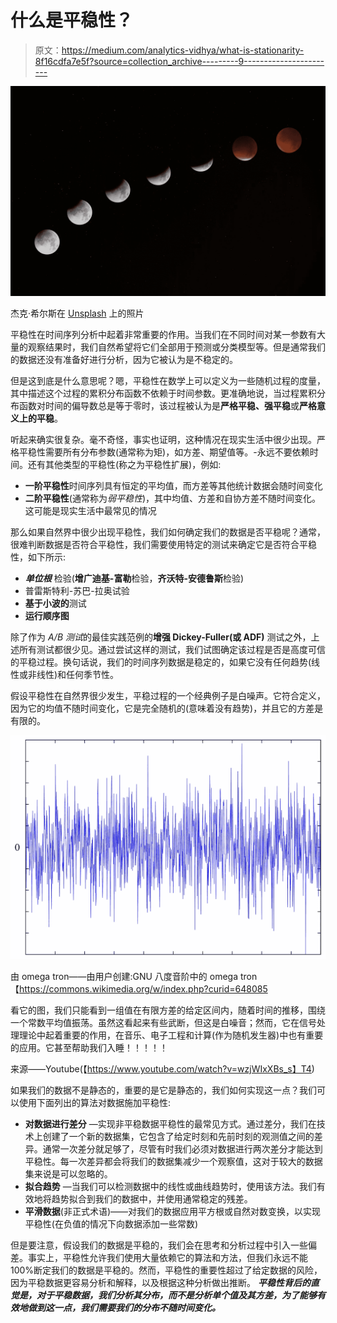 # 什么是平稳性？

> 原文：<https://medium.com/analytics-vidhya/what-is-stationarity-8f16cdfa7e5f?source=collection_archive---------9----------------------->

![](img/9fb31211a389c82193ee986976adbf19.png)

杰克·希尔斯在 [Unsplash](https://unsplash.com?utm_source=medium&utm_medium=referral) 上的照片

平稳性在时间序列分析中起着非常重要的作用。当我们在不同时间对某一参数有大量的观察结果时，我们自然希望将它们全部用于预测或分类模型等。但是通常我们的数据还没有准备好进行分析，因为它被认为是不稳定的。

但是这到底是什么意思呢？嗯，平稳性在数学上可以定义为一些随机过程的度量，其中描述这个过程的累积分布函数不依赖于时间参数。更准确地说，当过程累积分布函数对时间的偏导数总是等于零时，该过程被认为是**严格平稳、强平稳**或**严格意义上的平稳**。

听起来确实很复杂。毫不奇怪，事实也证明，这种情况在现实生活中很少出现。严格平稳性需要所有分布参数(通常称为矩)，如方差、期望值等。-永远不要依赖时间。还有其他类型的平稳性(称之为平稳性扩展)，例如:

*   **一阶平稳性**时间序列具有恒定的平均值，而方差等其他统计数据会随时间变化
*   **二阶平稳性**(通常称为*弱平稳性*)，其中均值、方差和自协方差不随时间变化。这可能是现实生活中最常见的情况

那么如果自然界中很少出现平稳性，我们如何确定我们的数据是否平稳呢？通常，很难判断数据是否符合平稳性，我们需要使用特定的测试来确定它是否符合平稳性，如下所示:

*   ***单位根*** 检验(**增广迪基-富勒**检验，**齐沃特-安德鲁斯**检验)
*   普雷斯特利-苏巴-拉奥试验
*   **基于小波的**测试
*   **运行顺序图**

除了作为 *A/B 测试*的最佳实践范例的**增强 Dickey-Fuller(或 ADF)** 测试之外，上述所有测试都很少见。通过尝试这样的测试，我们试图确定该过程是否是高度可信的平稳过程。换句话说，我们的时间序列数据是稳定的，如果它没有任何趋势(线性或非线性)和任何季节性。

假设平稳性在自然界很少发生，平稳过程的一个经典例子是白噪声。它符合定义，因为它的均值不随时间变化，它是完全随机的(意味着没有趋势)，并且它的方差是有限的。

![](img/d9e590b753993cfb2987add6ca60f466.png)

由 omega tron——由用户创建:GNU 八度音阶中的 omega tron【https://commons.wikimedia.org/w/index.php?curid=648085 

看它的图，我们只能看到一组值在有限方差的给定区间内，随着时间的推移，围绕一个常数平均值振荡。虽然这看起来有些武断，但这是白噪音；然而，它在信号处理理论中起着重要的作用，在音乐、电子工程和计算(作为随机发生器)中也有重要的应用。它甚至帮助我们入睡！！！！！

来源——Youtube(【https://www.youtube.com/watch?v=wzjWIxXBs_s】T4)

如果我们的数据不是静态的，重要的是它是静态的，我们如何实现这一点？我们可以使用下面列出的算法对数据施加平稳性:

*   **对数据进行差分** —实现非平稳数据平稳性的最常见方式。通过差分，我们在技术上创建了一个新的数据集，它包含了给定时刻和先前时刻的观测值之间的差异。通常一次差分就足够了，尽管有时我们必须对数据进行两次差分才能达到平稳性。每一次差异都会将我们的数据集减少一个观察值，这对于较大的数据集来说是可以忽略的。
*   **拟合趋势** —当我们可以检测数据中的线性或曲线趋势时，使用该方法。我们有效地将趋势拟合到我们的数据中，并使用通常稳定的残差。
*   **平滑数据**(非正式术语)——对我们的数据应用平方根或自然对数变换，以实现平稳性(在负值的情况下向数据添加一些常数)

但是要注意，假设我们的数据是平稳的，我们会在思考和分析过程中引入一些偏差。事实上，平稳性允许我们使用大量依赖它的算法和方法，但我们永远不能 100%断定我们的数据是平稳的。然而，平稳性的重要性超过了给定数据的风险，因为平稳数据更容易分析和解释，以及根据这种分析做出推断。 ***平稳性背后的直觉是，对于平稳数据，我们分析其分布，而不是分析单个值及其方差，为了能够有效地做到这一点，我们需要我们的分布不随时间变化。***